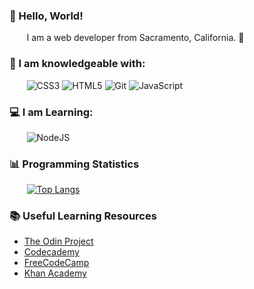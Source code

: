 ### 👋 Hello, World! 
&nbsp;&nbsp;&nbsp;&nbsp;&nbsp;&nbsp;  I am a web developer from Sacramento, California. 📍


### 🧠 I am knowledgeable with:
&nbsp;&nbsp;&nbsp;&nbsp;&nbsp;&nbsp; ![CSS3](https://img.shields.io/badge/css3-%231572B6.svg?style=for-the-badge&logo=css3&logoColor=white)
![HTML5](https://img.shields.io/badge/html5-%23E34F26.svg?style=for-the-badge&logo=html5&logoColor=white)
![Git](https://img.shields.io/badge/git-%23F05033.svg?style=for-the-badge&logo=git&logoColor=white)
![JavaScript](https://img.shields.io/badge/javascript-%23F7DF1E.svg?style=for-the-badge&logo=javascript&logoColor=black)


### 💻 I am Learning:
&nbsp;&nbsp;&nbsp;&nbsp;&nbsp;&nbsp; 
![NodeJS](https://img.shields.io/badge/node.js-6DA55F?style=for-the-badge&logo=node.js&logoColor=white)


### 📊 Programming Statistics 
&nbsp;&nbsp;&nbsp;&nbsp;&nbsp;&nbsp; [![Top Langs](https://github-readme-stats.vercel.app/api/top-langs/?username=MichaelColeman&langs_count=9&layout=compact&theme=transparent&title_color=ffffff&custom_title=My%20Github%20Ecosystem)](https://github.com/MichaelColeman?tab=repositories)


### 📚 Useful Learning Resources
- [The Odin Project](https://www.theodinproject.com/)
- [Codecademy](https://www.codecademy.com/)
- [FreeCodeCamp](https://www.freecodecamp.org/)
- [Khan Academy](https://www.khanacademy.org/)
